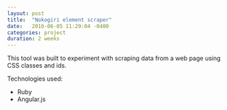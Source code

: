 ```yaml
---
layout: post
title:  "Nokogiri element scraper"
date:   2016-06-05 11:29:04 -0400
categories: project
duration: 2 weeks
---
```


This tool was built to experiment with scraping data from a web page using CSS classes and ids. 

Technologies used:

- Ruby
- Angular.js
